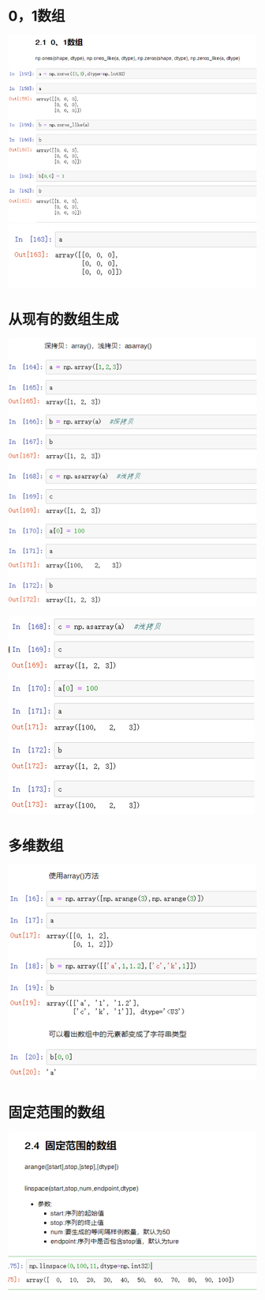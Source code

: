 # 0，1数组

![2020-09-26_095427](2-数组的创建.assets/2020-09-26_095427.png)![2020-09-26_095459](2-数组的创建.assets/2020-09-26_095459.png)  



# 从现有的数组生成

![2020-09-26_095629](2-数组的创建.assets/2020-09-26_095629.png) 

![2020-09-26_095728](2-数组的创建.assets/2020-09-26_095728.png) 



# 多维数组

![2020-09-26_095852](2-数组的创建.assets/2020-09-26_095852.png) 



# 固定范围的数组

![2020-09-26_095939](2-数组的创建.assets/2020-09-26_095939.png) 

